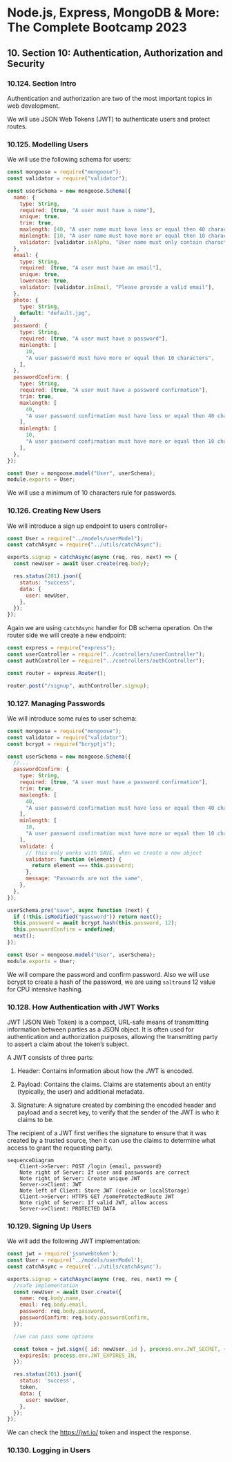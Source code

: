 # Node.js, Express, MongoDB & More: The Complete Bootcamp 2023

## 10. Section 10: Authentication, Authorization and Security

### 10.124. Section Intro

Authentication and authorization are two of the most important topics in web development.

We will use JSON Web Tokens (JWT) to authenticate users and protect routes.

### 10.125. Modelling Users

We will use the following schema for users:

```js
const mongoose = require("mongoose");
const validator = require("validator");

const userSchema = new mongoose.Schema({
  name: {
    type: String,
    required: [true, "A user must have a name"],
    unique: true,
    trim: true,
    maxlength: [40, "A user name must have less or equal then 40 characters"],
    minlength: [10, "A user name must have more or equal then 10 characters"],
    validator: [validator.isAlpha, "User name must only contain characters"],
  },
  email: {
    type: String,
    required: [true, "A user must have an email"],
    unique: true,
    lowercase: true,
    validator: [validator.isEmail, "Please provide a valid email"],
  },
  photo: {
    type: String,
    default: "default.jpg",
  },
  password: {
    type: String,
    required: [true, "A user must have a password"],
    minlength: [
      10,
      "A user password must have more or equal then 10 characters",
    ],
  },
  passwordConfirm: {
    type: String,
    required: [true, "A user must have a password confirmation"],
    trim: true,
    maxlength: [
      40,
      "A user password confirmation must have less or equal then 40 characters",
    ],
    minlength: [
      10,
      "A user password confirmation must have more or equal then 10 characters",
    ],
  },
});

const User = mongoose.model("User", userSchema);
module.exports = User;
```

We will use a minimum of 10 characters rule for passwords.

### 10.126. Creating New Users

We will introduce a sign up endpoint to users controller÷

```js
const User = require("../models/userModel");
const catchAsync = require("../utils/catchAsync");

exports.signup = catchAsync(async (req, res, next) => {
  const newUser = await User.create(req.body);

  res.status(201).json({
    status: "success",
    data: {
      user: newUser,
    },
  });
});
```

Again we are using `catchAsync` handler for DB schema operation. On the router side we will create a new endpoint:

```js
const express = require("express");
const userController = require("../controllers/userController");
const authController = require("../controllers/authController");

const router = express.Router();

router.post("/signup", authController.signup);
```

### 10.127. Managing Passwords

We will introduce some rules to user schema:

```js
const mongoose = require("mongoose");
const validator = require("validator");
const bcrypt = require("bcryptjs");

const userSchema = new mongoose.Schema({
  //...
  passwordConfirm: {
    type: String,
    required: [true, "A user must have a password confirmation"],
    trim: true,
    maxlength: [
      40,
      "A user password confirmation must have less or equal then 40 characters",
    ],
    minlength: [
      10,
      "A user password confirmation must have more or equal then 10 characters",
    ],
    validate: {
      // this only works with SAVE, when we create a new object
      validator: function (element) {
        return element === this.password;
      },
      message: "Passwords are not the same",
    },
  },
});

userSchema.pre("save", async function (next) {
  if (!this.isModified("password")) return next();
  this.password = await bcrypt.hash(this.password, 12);
  this.passwordConfirm = undefined;
  next();
});

const User = mongoose.model("User", userSchema);
module.exports = User;
```

We will compare the password and confirm password. Also we will use bcrypt to create a hash of the password, we are using `saltround` 12 value for CPU intensive hashing.

### 10.128. How Authentication with JWT Works

JWT (JSON Web Token) is a compact, URL-safe means of transmitting information between parties as a JSON object. It is often used for authentication and authorization purposes, allowing the transmitting party to assert a claim about the token’s subject.

A JWT consists of three parts:

1. Header: Contains information about how the JWT is encoded.

2. Payload: Contains the claims. Claims are statements about an entity (typically, the user) and additional metadata.

3. Signature: A signature created by combining the encoded header and payload and a secret key, to verify that the sender of the JWT is who it claims to be.

The recipient of a JWT first verifies the signature to ensure that it was created by a trusted source, then it can use the claims to determine what access to grant the requesting party.

```mermaid
sequenceDiagram
    Client->>Server: POST /login {email, password}
    Note right of Server: If user and passwords are correct
    Note right of Server: Create unique JWT
    Server->>Client: JWT
    Note left of Client: Store JWT (cookie or localStorage)
    Client->>Server: HTTPS GET /someProtectedRoute JWT
    Note right of Server: If valid JWT, allow access
    Server->>Client: PROTECTED DATA
```

### 10.129. Signing Up Users


We will add the following JWT implementation:

```js
const jwt = require('jsonwebtoken');
const User = require('../models/userModel');
const catchAsync = require('../utils/catchAsync');

exports.signup = catchAsync(async (req, res, next) => {
  //safe implementation
  const newUser = await User.create({
    name: req.body.name,
    email: req.body.email,
    password: req.body.password,
    passwordConfirm: req.body.passwordConfirm,
  });

  //we can pass some options

  const token = jwt.sign({ id: newUser._id }, process.env.JWT_SECRET, {
    expiresIn: process.env.JWT_EXPIRES_IN,
  });

  res.status(201).json({
    status: 'success',
    token,
    data: {
      user: newUser,
    },
  });
});
```

We can check the https://jwt.io/ token and inspect the response.

### 10.130. Logging in Users


